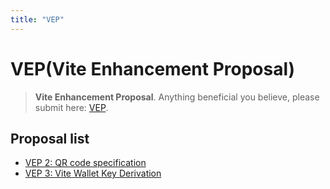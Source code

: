 ```yaml
---
title: "VEP"
---
```


# VEP(Vite Enhancement Proposal)

> **Vite Enhancement Proposal**. Anything beneficial you believe, please submit here: [VEP](https://github.com/vitelabs/VEP).

## Proposal list

* [VEP 2: QR code specification](./vep-2.html)
* [VEP 3: Vite Wallet Key Derivation](./vep-3.html)
